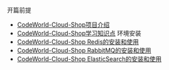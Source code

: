  开篇前提
 * [CodeWorld-Cloud-Shop项目介绍](preface/project-introduction.md)
 * [CodeWorld-Cloud-Shop学习知识点](preface/project-study.md)
 环境安装
 * [CodeWorld-Cloud-Shop Redis的安装和使用](environmental-installation/environmental-installation-redis.md)
 * [CodeWorld-Cloud-Shop RabbitMQ的安装和使用](environmental-installation/environmental-installation-rabbitmq.md)
 * [CodeWorld-Cloud-Shop ElasticSearch的安装和使用](environmental-installation/environmental-installation-elasticSearch.md)
